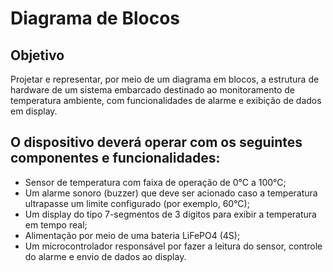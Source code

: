 # Diagrama de Blocos

## Objetivo
Projetar e representar, por meio de um diagrama em blocos, a estrutura de hardware de um sistema embarcado destinado ao monitoramento de temperatura ambiente, com funcionalidades de alarme e exibição de dados em display.

## O dispositivo deverá operar com os seguintes componentes e funcionalidades:
- Sensor de temperatura com faixa de operação de 0°C a 100°C;
- Um alarme sonoro (buzzer) que deve ser acionado caso a temperatura ultrapasse um limite configurado (por exemplo, 60°C);
- Um display do tipo 7-segmentos de 3 digitos para exibir a temperatura em tempo real;
- Alimentação por meio de uma bateria LiFePO4 (4S);
- Um microcontrolador responsável por fazer a leitura do sensor, controle do alarme e envio de dados ao display.
